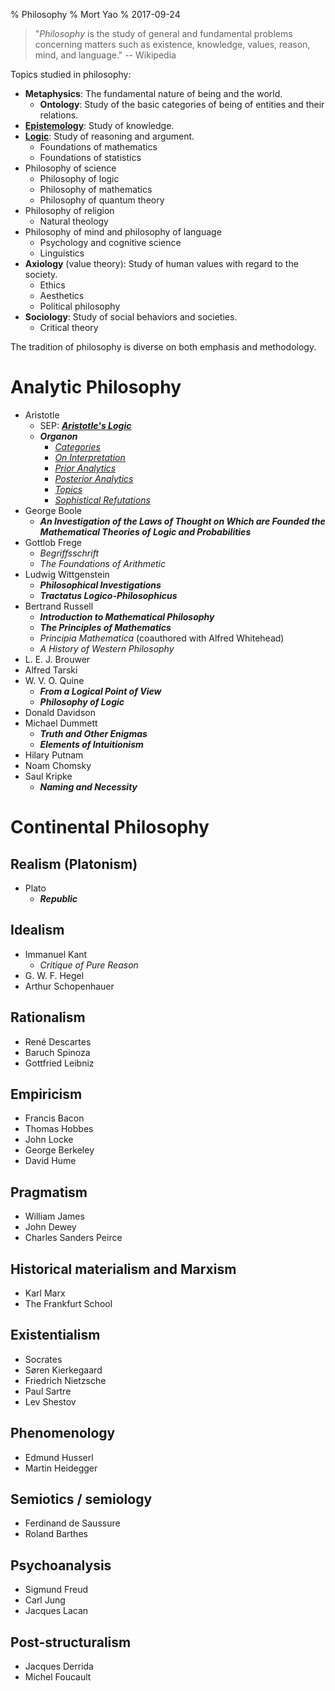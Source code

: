 % Philosophy
% Mort Yao
% 2017-09-24

> "*Philosophy* is the study of general and fundamental problems concerning matters such as existence, knowledge, values, reason, mind, and language."
> -- Wikipedia

Topics studied in philosophy:

* **Metaphysics**: The fundamental nature of being and the world.
    * **Ontology**: Study of the basic categories of being of entities and their relations.
* [**Epistemology**](epistemology/): Study of knowledge.
* [**Logic**](logic/): Study of reasoning and argument.
    * Foundations of mathematics
    * Foundations of statistics
* Philosophy of science
    * Philosophy of logic
    * Philosophy of mathematics
    * Philosophy of quantum theory
* Philosophy of religion
    * Natural theology
* Philosophy of mind and philosophy of language
    * Psychology and cognitive science
    * Linguistics
* **Axiology** (value theory): Study of human values with regard to the society.
    * Ethics
    * Aesthetics
    * Political philosophy
* **Sociology**: Study of social behaviors and societies.
    * Critical theory

The tradition of philosophy is diverse on both emphasis and methodology.



# Analytic Philosophy

* Aristotle
    * SEP: [***Aristotle's Logic***](https://plato.stanford.edu/entries/aristotle-logic/)
    * ***Organon***
      * [*Categories*](https://ebooks.adelaide.edu.au/a/aristotle/categories/)
      * [*On Interpretation*](http://ebooks.adelaide.edu.au/a/aristotle/interpretation/)
      * [*Prior Analytics*](http://ebooks.adelaide.edu.au/a/aristotle/a8pra/)
      * [*Posterior Analytics*](http://ebooks.adelaide.edu.au/a/aristotle/a8poa/)
      * [*Topics*](http://ebooks.adelaide.edu.au/a/aristotle/a8t/)
      * [*Sophistical Refutations*](http://ebooks.adelaide.edu.au/a/aristotle/sophistical/)
* George Boole
    * ***An Investigation of the Laws of Thought on Which are Founded the Mathematical Theories of Logic and Probabilities***
* Gottlob Frege
    * *Begriffsschrift*
    * *The Foundations of Arithmetic*
* Ludwig Wittgenstein
    * ***Philosophical Investigations***
    * ***Tractatus Logico-Philosophicus***
* Bertrand Russell
    * ***Introduction to Mathematical Philosophy***
    * ***The Principles of Mathematics***
    * *Principia Mathematica* (coauthored with Alfred Whitehead)
    * *A History of Western Philosophy*
* L. E. J. Brouwer
* Alfred Tarski
* W. V. O. Quine
    * ***From a Logical Point of View***
    * ***Philosophy of Logic***
* Donald Davidson
* Michael Dummett
    * ***Truth and Other Enigmas***
    * ***Elements of Intuitionism***
* Hilary Putnam
* Noam Chomsky
* Saul Kripke
    * ***Naming and Necessity***



# Continental Philosophy

## Realism (Platonism)

* Plato
    * ***Republic***

## Idealism

* Immanuel Kant
    * *Critique of Pure Reason*
* G. W. F. Hegel
* Arthur Schopenhauer

## Rationalism

* René Descartes
* Baruch Spinoza
* Gottfried Leibniz

## Empiricism

* Francis Bacon
* Thomas Hobbes
* John Locke
* George Berkeley
* David Hume

## Pragmatism

* William James
* John Dewey
* Charles Sanders Peirce

## Historical materialism and Marxism

* Karl Marx
* The Frankfurt School

## Existentialism

* Socrates
* Søren Kierkegaard
* Friedrich Nietzsche
* Paul Sartre
* Lev Shestov

## Phenomenology

* Edmund Husserl
* Martin Heidegger

## Semiotics / semiology

* Ferdinand de Saussure
* Roland Barthes

## Psychoanalysis

* Sigmund Freud
* Carl Jung
* Jacques Lacan

## Post-structuralism

* Jacques Derrida
* Michel Foucault
